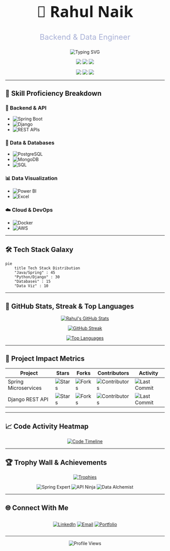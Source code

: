 <div align="center">

<h1 style="font-size: 3rem; font-family: 'Segoe UI', sans-serif;">🚀 Rahul Naik</h1>
<h3 style="font-weight: normal; font-size: 1.5rem; color: #a9b1d6;">
  Backend & Data Engineer
</h3>

<img src="https://readme-typing-svg.herokuapp.com?font=Fira+Code&size=22&pause=1000&color=58A6FF&center=true&vCenter=true&width=500&lines=Spring+Boot+Specialist;Django+REST+Expert;Power+BI+Analyst;Microservices+Architect;Data+Storyteller;Database+Optimizer" alt="Typing SVG" />

<br>

<p align="center">
  <img src="https://img.shields.io/badge/Spring_Boot-Specialist-6DB33F?style=for-the-badge&logo=spring&logoColor=white" />
  <img src="https://img.shields.io/badge/Django_REST-Expert-092E20?style=for-the-badge&logo=django&logoColor=white" />
  <img src="https://img.shields.io/badge/Power_BI-Analyst-F2C811?style=for-the-badge&logo=powerbi&logoColor=black" />
</p>

<p align="center">
  <img src="https://img.shields.io/badge/Microservices-Architect-blue?style=for-the-badge&logo=microgenetics&logoColor=white" />
  <img src="https://img.shields.io/badge/Data-Storyteller-purple?style=for-the-badge&logo=chartdotjs&logoColor=white" />
  <img src="https://img.shields.io/badge/Database-Optimizer-red?style=for-the-badge&logo=postgresql&logoColor=white" />
</p>

</div>


---

## 🔧 Skill Proficiency Breakdown

### 🧠 Backend & API
- ![Spring Boot](https://img.shields.io/badge/Spring_Boot-9/10-brightgreen)
- ![Django](https://img.shields.io/badge/Django-8/10-yellow)
- ![REST APIs](https://img.shields.io/badge/REST_API-9/10-brightgreen)

### 💾 Data & Databases
- ![PostgreSQL](https://img.shields.io/badge/PostgreSQL-8/10-blue)
- ![MongoDB](https://img.shields.io/badge/MongoDB-7/10-green)
- ![SQL](https://img.shields.io/badge/SQL-9/10-purple)

### 📊 Data Visualization
- ![Power BI](https://img.shields.io/badge/Power_BI-8/10-yellow)
- ![Excel](https://img.shields.io/badge/Excel-8/10-green)

### ☁️ Cloud & DevOps
- ![Docker](https://img.shields.io/badge/Docker-6/10-blue)
- ![AWS](https://img.shields.io/badge/AWS-5/10-orange)


---

## 🛠️ **Tech Stack Galaxy**

```mermaid
pie
    title Tech Stack Distribution
    "Java/Spring" : 45
    "Python/Django" : 30
    "Databases" : 15
    "Data Viz" : 10
```

---

## 🏅 **GitHub Stats, Streak & Top Languages**

<div align="center">

[![Rahul's GitHub Stats](https://github-readme-stats.vercel.app/api?username=RahulNaik2611&show_icons=true&theme=tokyonight&hide_border=true)](https://github.com/RahulNaik2611)

[![GitHub Streak](https://streak-stats.demolab.com?user=RahulNaik2611&theme=tokyonight&hide_border=true)](https://git.io/streak-stats)

[![Top Languages](https://github-readme-stats.vercel.app/api/top-langs/?username=RahulNaik2611&layout=compact&theme=tokyonight&hide_border=true)](https://github.com/RahulNaik2611)

</div>

---

## 🚀 **Project Impact Metrics**

| Project              | Stars | Forks | Contributors | Activity |
|----------------------|-------|-------|--------------|----------|
| Spring Microservices | ![Stars](https://img.shields.io/github/stars/RahulNaik2611/spring-microservice-demo?style=flat-square) | ![Forks](https://img.shields.io/github/forks/RahulNaik2611/spring-microservice-demo?style=flat-square) | ![Contributors](https://img.shields.io/github/contributors/RahulNaik2611/spring-microservice-demo?style=flat-square) | ![Last Commit](https://img.shields.io/github/last-commit/RahulNaik2611/spring-microservice-demo?style=flat-square) |
| Django REST API      | ![Stars](https://img.shields.io/github/stars/RahulNaik2611/django-rest-api?style=flat-square) | ![Forks](https://img.shields.io/github/forks/RahulNaik2611/django-rest-api?style=flat-square) | ![Contributors](https://img.shields.io/github/contributors/RahulNaik2611/django-rest-api?style=flat-square) | ![Last Commit](https://img.shields.io/github/last-commit/RahulNaik2611/django-rest-api?style=flat-square) |

---

## 📈 **Code Activity Heatmap**

<div align="center">

[![Code Timeline](https://github-readme-activity-graph.vercel.app/graph?username=RahulNaik2611&theme=react-dark&area=true&custom_title=My+Development+Timeline)](https://github.com/RahulNaik2611)

</div>

---

## 🏆 **Trophy Wall & Achievements**

<div align="center">

[![Trophies](https://github-profile-trophy.vercel.app/?username=RahulNaik2611&theme=darkhub&no-bg=true&no-frame=true&margin-w=15&title=Stars,Commits,Followers,Repositories,PullRequest,Issues)](https://github.com/RahulNaik2611)

![Spring Expert](https://img.shields.io/badge/-Spring%20Expert-6DB33F?style=for-the-badge&logo=spring&logoColor=white)
![API Ninja](https://img.shields.io/badge/-API%20Ninja-FF6F00?style=for-the-badge&logo=postman&logoColor=white)
![Data Alchemist](https://img.shields.io/badge/-Data%20Alchemist-01BEFE?style=for-the-badge&logo=powerbi&logoColor=white)

</div>

---

## 🌐 **Connect With Me**

<div align="center" style="display: grid; grid-template-columns: repeat(auto-fit, minmax(150px, 1fr)); gap: 10px;">

[![LinkedIn](https://custom-icon-badges.demolab.com/badge/-Deep_Dive-0A66C2?style=for-the-badge&logo=linkedin&logoColor=white&label=LinkedIn)](https://www.linkedin.com/in/rahulnaik-banavath-293699367)
[![Email](https://custom-icon-badges.demolab.com/badge/-Collaborate-EA4335?style=for-the-badge&logo=gmail&logoColor=white&label=Email)](mailto:banavathrahulnaik26@gmail.com)
[![Portfolio](https://custom-icon-badges.demolab.com/badge/-My_Work-FF7139?style=for-the-badge&logo=firefox&logoColor=white&label=Portfolio)](https://your-portfolio.com)

</div>

---

<div align="center">

![Profile Views](https://komarev.com/ghpvc/?username=RahulNaik2611&label=PROFILE+VISITORS&color=blueviolet&style=for-the-badge)

</div>
